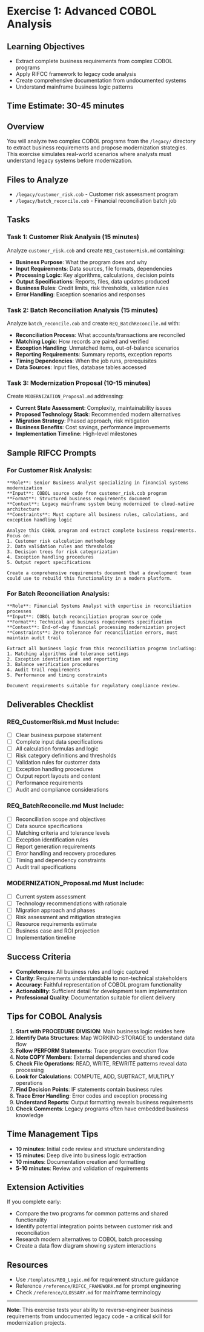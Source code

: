 # Exercise 1: Advanced COBOL Analysis

## Learning Objectives
- Extract complete business requirements from complex COBOL programs
- Apply RIFCC framework to legacy code analysis
- Create comprehensive documentation from undocumented systems
- Understand mainframe business logic patterns

## Time Estimate: 30-45 minutes

## Overview
You will analyze two complex COBOL programs from the `/legacy/` directory to extract business requirements and propose modernization strategies. This exercise simulates real-world scenarios where analysts must understand legacy systems before modernization.

## Files to Analyze
- `/legacy/customer_risk.cob` - Customer risk assessment program
- `/legacy/batch_reconcile.cob` - Financial reconciliation batch job

## Tasks

### Task 1: Customer Risk Analysis (15 minutes)
Analyze `customer_risk.cob` and create `REQ_CustomerRisk.md` containing:
- **Business Purpose**: What the program does and why
- **Input Requirements**: Data sources, file formats, dependencies
- **Processing Logic**: Key algorithms, calculations, decision points
- **Output Specifications**: Reports, files, data updates produced
- **Business Rules**: Credit limits, risk thresholds, validation rules
- **Error Handling**: Exception scenarios and responses

### Task 2: Batch Reconciliation Analysis (15 minutes)
Analyze `batch_reconcile.cob` and create `REQ_BatchReconcile.md` with:
- **Reconciliation Process**: What accounts/transactions are reconciled
- **Matching Logic**: How records are paired and verified
- **Exception Handling**: Unmatched items, out-of-balance scenarios
- **Reporting Requirements**: Summary reports, exception reports
- **Timing Dependencies**: When the job runs, prerequisites
- **Data Sources**: Input files, database tables accessed

### Task 3: Modernization Proposal (10-15 minutes)
Create `MODERNIZATION_Proposal.md` addressing:
- **Current State Assessment**: Complexity, maintainability issues
- **Proposed Technology Stack**: Recommended modern alternatives
- **Migration Strategy**: Phased approach, risk mitigation
- **Business Benefits**: Cost savings, performance improvements
- **Implementation Timeline**: High-level milestones

## Sample RIFCC Prompts

### For Customer Risk Analysis:
```
**Role**: Senior Business Analyst specializing in financial systems modernization
**Input**: COBOL source code from customer_risk.cob program
**Format**: Structured business requirements document
**Context**: Legacy mainframe system being modernized to cloud-native architecture
**Constraints**: Must capture all business rules, calculations, and exception handling logic

Analyze this COBOL program and extract complete business requirements. Focus on:
1. Customer risk calculation methodology
2. Data validation rules and thresholds
3. Decision trees for risk categorization
4. Exception handling procedures
5. Output report specifications

Create a comprehensive requirements document that a development team could use to rebuild this functionality in a modern platform.
```

### For Batch Reconciliation Analysis:
```
**Role**: Financial Systems Analyst with expertise in reconciliation processes
**Input**: COBOL batch reconciliation program source code
**Format**: Technical and business requirements specification
**Context**: End-of-day financial processing modernization project
**Constraints**: Zero tolerance for reconciliation errors, must maintain audit trail

Extract all business logic from this reconciliation program including:
1. Matching algorithms and tolerance settings
2. Exception identification and reporting
3. Balance verification procedures
4. Audit trail requirements
5. Performance and timing constraints

Document requirements suitable for regulatory compliance review.
```

## Deliverables Checklist

### REQ_CustomerRisk.md Must Include:
- [ ] Clear business purpose statement
- [ ] Complete input data specifications
- [ ] All calculation formulas and logic
- [ ] Risk category definitions and thresholds
- [ ] Validation rules for customer data
- [ ] Exception handling procedures
- [ ] Output report layouts and content
- [ ] Performance requirements
- [ ] Audit and compliance considerations

### REQ_BatchReconcile.md Must Include:
- [ ] Reconciliation scope and objectives
- [ ] Data source specifications
- [ ] Matching criteria and tolerance levels
- [ ] Exception identification rules
- [ ] Report generation requirements
- [ ] Error handling and recovery procedures
- [ ] Timing and dependency constraints
- [ ] Audit trail specifications

### MODERNIZATION_Proposal.md Must Include:
- [ ] Current system assessment
- [ ] Technology recommendations with rationale
- [ ] Migration approach and phases
- [ ] Risk assessment and mitigation strategies
- [ ] Resource requirements estimate
- [ ] Business case and ROI projection
- [ ] Implementation timeline

## Success Criteria
- **Completeness**: All business rules and logic captured
- **Clarity**: Requirements understandable to non-technical stakeholders
- **Accuracy**: Faithful representation of COBOL program functionality
- **Actionability**: Sufficient detail for development team implementation
- **Professional Quality**: Documentation suitable for client delivery

## Tips for COBOL Analysis
1. **Start with PROCEDURE DIVISION**: Main business logic resides here
2. **Identify Data Structures**: Map WORKING-STORAGE to understand data flow
3. **Follow PERFORM Statements**: Trace program execution flow
4. **Note COPY Members**: External dependencies and shared code
5. **Check File Operations**: READ, WRITE, REWRITE patterns reveal data processing
6. **Look for Calculations**: COMPUTE, ADD, SUBTRACT, MULTIPLY operations
7. **Find Decision Points**: IF statements contain business rules
8. **Trace Error Handling**: Error codes and exception processing
9. **Understand Reports**: Output formatting reveals business requirements
10. **Check Comments**: Legacy programs often have embedded business knowledge

## Time Management Tips
- **10 minutes**: Initial code review and structure understanding
- **15 minutes**: Deep dive into business logic extraction
- **10 minutes**: Documentation creation and formatting
- **5-10 minutes**: Review and validation of requirements

## Extension Activities
If you complete early:
- Compare the two programs for common patterns and shared functionality
- Identify potential integration points between customer risk and reconciliation
- Research modern alternatives to COBOL batch processing
- Create a data flow diagram showing system interactions

## Resources
- Use `/templates/REQ_Logic.md` for requirement structure guidance
- Reference `/reference/RIFCC_FRAMEWORK.md` for prompt engineering
- Check `/reference/GLOSSARY.md` for mainframe terminology

---
**Note**: This exercise tests your ability to reverse-engineer business requirements from undocumented legacy code - a critical skill for modernization projects.